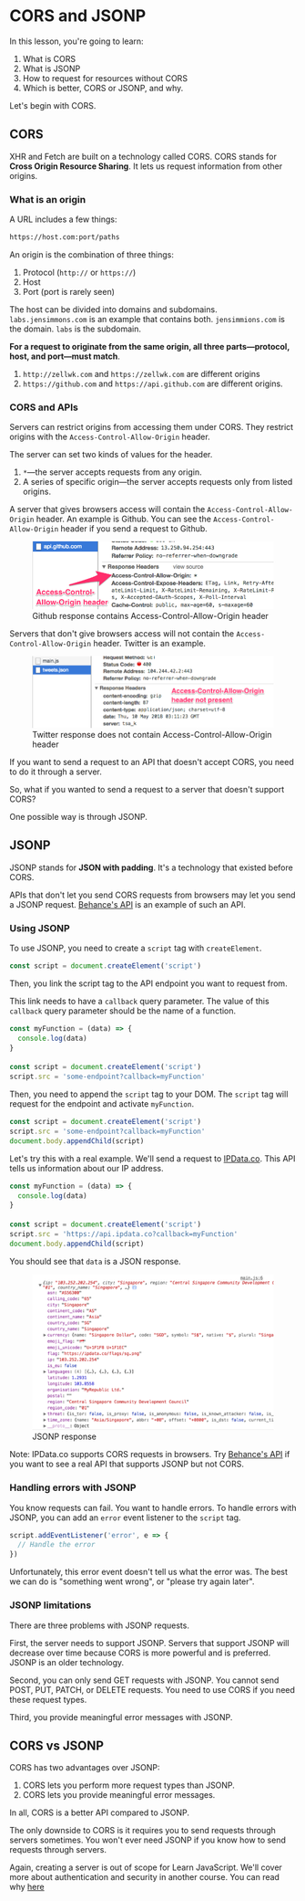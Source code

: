 # CORS and JSONP

In this lesson, you're going to learn:

1. What is CORS
2. What is JSONP
3. How to request for resources without CORS
4. Which is better, CORS or JSONP, and why.

Let's begin with CORS.

## CORS

XHR and Fetch are built on a technology called CORS. CORS stands for **Cross Origin Resource Sharing**. It lets us request information from other origins.

### What is an origin

A URL includes a few things:

```bash
https://host.com:port/paths
```

An origin is the combination of three things:

1. Protocol (`http://` or `https://`)
2. Host
3. Port (port is rarely seen)

The host can be divided into domains and subdomains. `labs.jensimmons.com` is an example that contains both. `jensimmions.com` is the domain. `labs` is the subdomain.

**For a request to originate from the same origin, all three parts—protocol, host, and port—must match**.

1. `http://zellwk.com` and `https://zellwk.com` are different origins
2. `https://github.com` and `https://api.github.com` are different origins.

### CORS and APIs

Servers can restrict origins from accessing them under CORS. They restrict origins with the `Access-Control-Allow-Origin` header.

The server can set two kinds of values for the header.

1. `*`—the server accepts requests from any origin.
2. A series of specific origin—the server accepts requests only from listed origins.

A server that gives browsers access will contain the `Access-Control-Allow-Origin` header. An example is Github. You can see the `Access-Control-Allow-Origin` header if you send a request to Github.

<figure>
  <img src="../../images/ajax/jsonp/github.png" alt="Github response contains Access-Control-Allow-Origin header">
  <figcaption aria-hidden>Github response contains Access-Control-Allow-Origin header</figcaption>
</figure>

Servers that don't give browsers access will not contain the `Access-Control-Allow-Origin` header. Twitter is an example.

<figure>
  <img src="../../images/ajax/jsonp/twitter.png" alt="Twitter response does not contain Access-Control-Allow-Origin header">
  <figcaption aria-hidden>Twitter response does not contain Access-Control-Allow-Origin header</figcaption>
</figure>

If you want to send a request to an API that doesn't accept CORS, you need to do it through a server.

So, what if you wanted to send a request to a server that doesn't support CORS?

One possible way is through JSONP.

## JSONP

JSONP stands for **JSON with padding**. It's a technology that existed before CORS.

APIs that don't let you send CORS requests from browsers may let you send a JSONP request. [Behance's API](https://www.behance.net/dev) is an example of such an API.

### Using JSONP

To use JSONP, you need to create a `script` tag with `createElement`.

```js
const script = document.createElement('script')
```

Then, you link the script tag to the API endpoint you want to request from.

This link needs to have a `callback` query parameter. The value of this `callback` query parameter should be the name of a function.

```js
const myFunction = (data) => {
  console.log(data)
}

const script = document.createElement('script')
script.src = 'some-endpoint?callback=myFunction'
```

Then, you need to append the `script` tag to your DOM. The `script` tag will request for the endpoint and activate `myFunction`.

```js
const script = document.createElement('script')
script.src = 'some-endpoint?callback=myFunction'
document.body.appendChild(script)
```

Let's try this with a real example. We'll send a request to [IPData.co](https://ipdata.co/index.html). This API tells us information about our IP address.

```js
const myFunction = (data) => {
  console.log(data)
}

const script = document.createElement('script')
script.src = 'https://api.ipdata.co?callback=myFunction'
document.body.appendChild(script)
```

You should see that `data` is a JSON response.

<figure>
  <img src="../../images/ajax/jsonp/response.png" alt="JSONP response">
  <figcaption>JSONP response</figcaption>
</figure>

Note: IPData.co supports CORS requests in browsers. Try [Behance's API](https://www.behance.net/dev) if you want to see a real API that supports JSONP but not CORS.

### Handling errors with JSONP

You know requests can fail. You want to handle errors. To handle errors with JSONP, you can add an `error` event listener to the `script` tag.

```js
script.addEventListener('error', e => {
  // Handle the error
})
```

Unfortunately, this error event doesn't tell us what the error was. The best we can do is "something went wrong", or "please try again later".

### JSONP limitations

There are three problems with JSONP requests.

First, the server needs to support JSONP. Servers that support JSONP will decrease over time because CORS is more powerful and is preferred. JSONP is an older technology.

Second, you can only send GET requests with JSONP. You cannot send POST, PUT, PATCH, or DELETE requests. You need to use CORS if you need these request types.

Third, you provide meaningful error messages with JSONP.

## CORS vs JSONP

CORS has two advantages over JSONP:

1. CORS lets you perform more request types than JSONP.
2. CORS lets you provide meaningful error messages.

In all, CORS is a better API compared to JSONP.

The only downside to CORS is it requires you to send requests through servers sometimes. You won't ever need JSONP if you know how to send requests through servers.

Again, creating a server is out of scope for Learn JavaScript. We'll cover more about authentication and security in another course. You can read why [here](https://zellwk.com/blog/authentication-in-learn-js)

